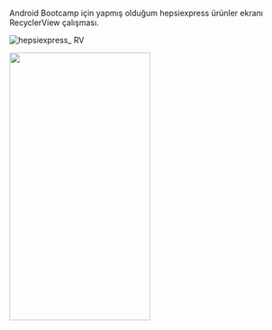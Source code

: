 Android Bootcamp için yapmış olduğum hepsiexpress ürünler ekranı RecyclerView çalışması.



![hepsiexpress_ RV](https://user-images.githubusercontent.com/83539143/155611378-e0392627-c72a-4ab8-9996-69c298e176f6.png)

<img src="https://user-images.githubusercontent.com/83539143/155611378-e0392627-c72a-4ab8-9996-69c298e176f6.png" width="250" height="475">
